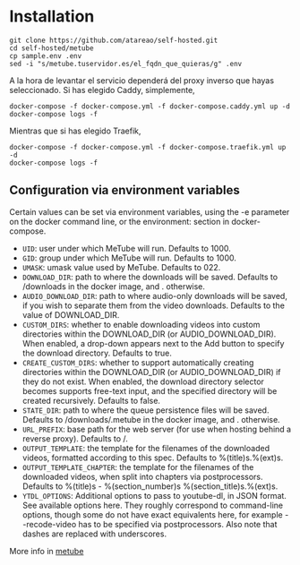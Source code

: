 # Installation

```
git clone https://github.com/atareao/self-hosted.git
cd self-hosted/metube
cp sample.env .env
sed -i "s/metube.tuservidor.es/el_fqdn_que_quieras/g" .env
```

A la hora de levantar el servicio dependerá del proxy inverso que hayas seleccionado. Si has elegido Caddy, simplemente,

```
docker-compose -f docker-compose.yml -f docker-compose.caddy.yml up -d
docker-compose logs -f
```

Mientras que si has elegido Traefik,

```
docker-compose -f docker-compose.yml -f docker-compose.traefik.yml up -d
docker-compose logs -f
```

## Configuration via environment variables

Certain values can be set via environment variables, using the -e parameter on the docker command line, or the environment: section in docker-compose.

* `UID`: user under which MeTube will run. Defaults to 1000.
* `GID`: group under which MeTube will run. Defaults to 1000.
* `UMASK`: umask value used by MeTube. Defaults to 022.
* `DOWNLOAD_DIR`: path to where the downloads will be saved. Defaults to /downloads in the docker image, and . otherwise.
* `AUDIO_DOWNLOAD_DIR`: path to where audio-only downloads will be saved, if you wish to separate them from the video downloads. Defaults to the value of DOWNLOAD_DIR.
* `CUSTOM_DIRS`: whether to enable downloading videos into custom directories within the DOWNLOAD_DIR (or AUDIO_DOWNLOAD_DIR). When enabled, a drop-down appears next to the Add button to specify the download directory. Defaults to true.
* `CREATE_CUSTOM_DIRS`: whether to support automatically creating directories within the DOWNLOAD_DIR (or AUDIO_DOWNLOAD_DIR) if they do not exist. When enabled, the download directory selector becomes supports free-text input, and the specified directory will be created recursively. Defaults to false.
* `STATE_DIR`: path to where the queue persistence files will be saved. Defaults to /downloads/.metube in the docker image, and . otherwise.
* `URL_PREFIX`: base path for the web server (for use when hosting behind a reverse proxy). Defaults to /.
* `OUTPUT_TEMPLATE`: the template for the filenames of the downloaded videos, formatted according to this spec. Defaults to %(title)s.%(ext)s.
* `OUTPUT_TEMPLATE_CHAPTER`: the template for the filenames of the downloaded videos, when split into chapters via postprocessors. Defaults to %(title)s - %(section_number)s %(section_title)s.%(ext)s.
* `YTDL_OPTIONS`: Additional options to pass to youtube-dl, in JSON format. See available options here. They roughly correspond to command-line options, though some do not have exact equivalents here, for example --recode-video has to be specified via postprocessors. Also note that dashes are replaced with underscores.

More info in [metube](https://github.com/alexta69/metube)

